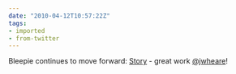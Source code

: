 ```yaml
---
date: "2010-04-12T10:57:22Z"
tags:
- imported
- from-twitter
---
```

Bleepie continues to move forward: [Story](https://web.archive.org/web/20160625160140/http://blog.bleepie.com/2010/04/week-13-replies-facebook-notifications-lists/) - great work [@jwheare](/twitter/#/jwheare)!
